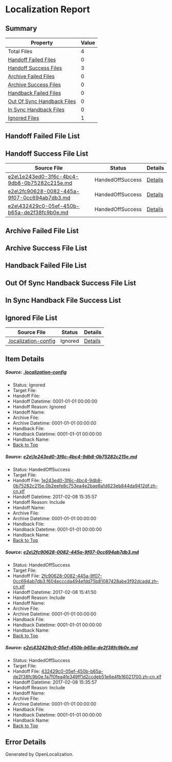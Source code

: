 # <a name='report-top'></a> Localization Report

## Summary
 Property | Value 
 -------- | ----- 
 Total Files | 4
[ Handoff Failed Files ](#handoff-failed-list)| 0
[ Handoff Success Files ](#handoff-success-list)| 3
[ Archive Failed Files ](#archive-failed-list)| 0
[ Archive Success Files ](#archive-success-list)| 0
[ Handback Failed Files ](#handback-failed-list)| 0
[ Out Of Sync Handback Files ](#outofsync-handback-success-list)| 0
[ In Sync Handback Files ](#insync-handback-success-list)| 0
[ Ignored Files ](#ignored-list)| 1

## <a name='handoff-failed-list'></a> Handoff Failed File List

## <a name='handoff-success-list'></a> Handoff Success File List
 Source File | Status | Details 
 ----------- | ------ | ------- 
 [e2e\1e243ed0-3f6c-4bc4-9db8-0b75282c215e.md](https://github.com/OpenLocalizationTestOrg/ol-test0/blob/512969fc40d6901fd160310f10f278396422f9c8/e2e/1e243ed0-3f6c-4bc4-9db8-0b75282c215e.md) | HandedOffSuccess | [Details](#7d2866274b38682ceb1885f9d6ebebc78bd0e8e01)
 [e2e\2fc90628-0082-445a-9f07-0cc694ab7db3.md](https://github.com/OpenLocalizationTestOrg/ol-test0/blob/7a2b7c4db912933cdafa36d7154326d337a189ad/e2e/2fc90628-0082-445a-9f07-0cc694ab7db3.md) | HandedOffSuccess | [Details](#6e5724d884607d1dce3ac9013f5926e5a219c1a02)
 [e2e\432429c0-05ef-450b-b65a-de2f38fc9b0e.md](https://github.com/OpenLocalizationTestOrg/ol-test0/blob/512969fc40d6901fd160310f10f278396422f9c8/e2e/432429c0-05ef-450b-b65a-de2f38fc9b0e.md) | HandedOffSuccess | [Details](#8b818dc043c9b1a82dc134c339801dbc9f1356883)

## <a name='archive-failed-list'></a> Archive Failed File List

## <a name='archive-success-list'></a> Archive Success File List

## <a name='handback-failed-list'></a> Handback Failed File List

## <a name='outofsync-handback-success-list'></a> Out Of Sync Handback Success File List

## <a name='insync-handback-success-list'></a> In Sync Handback File Success List

## <a name='ignored-list'></a> Ignored File List
 Source File | Status | Details 
 ----------- | ------ | ------- 
 [.localization-config](https://github.com/OpenLocalizationTestOrg/ol-test0/blob/7a2b7c4db912933cdafa36d7154326d337a189ad/.localization-config) | Ignored | [Details](#cb0632cf59c1387fc1742bfb9fa3c47f87e2e5c90)

## Item Details
##### <a name='cb0632cf59c1387fc1742bfb9fa3c47f87e2e5c90'></a> Source: [.localization-config](https://github.com/OpenLocalizationTestOrg/ol-test0/blob/7a2b7c4db912933cdafa36d7154326d337a189ad/.localization-config)
* Status: Ignored
* Target File: 
* Handoff File: 
* Handoff Datetime: 0001-01-01 00:00:00
* Handoff Reason: Ignored
* Handoff Name: 
* Archive File: 
* Archive Datetime: 0001-01-01 00:00:00
* Handback File: 
* Handback Datetime: 0001-01-01 00:00:00
* Handback Name: 
* [Back to Top](#report-top)

##### <a name='7d2866274b38682ceb1885f9d6ebebc78bd0e8e01'></a> Source: [e2e\1e243ed0-3f6c-4bc4-9db8-0b75282c215e.md](https://github.com/OpenLocalizationTestOrg/ol-test0/blob/512969fc40d6901fd160310f10f278396422f9c8/e2e/1e243ed0-3f6c-4bc4-9db8-0b75282c215e.md)
* Status: HandedOffSuccess
* Target File: 
* Handoff File: [1e243ed0-3f6c-4bc4-9db8-0b75282c215e.0b2eefe8c753ea4e2bae8a1d623eb844da9412df.zh-cn.xlf](https://github.com/OpenLocalizationTestOrg/ol-test0-handoff/blob/98f82994fb4995fe9836fd51fbab66c9d0ef0faf/ol-handoff/OpenLocalizationTestOrg/ol-test0-zhcn/shujia/ht/1e243ed0-3f6c-4bc4-9db8-0b75282c215e.0b2eefe8c753ea4e2bae8a1d623eb844da9412df.zh-cn.xlf)
* Handoff Datetime: 2017-02-08 15:35:57
* Handoff Reason: Include
* Handoff Name: 
* Archive File: 
* Archive Datetime: 0001-01-01 00:00:00
* Handback File: 
* Handback Datetime: 0001-01-01 00:00:00
* Handback Name: 
* [Back to Top](#report-top)

##### <a name='6e5724d884607d1dce3ac9013f5926e5a219c1a02'></a> Source: [e2e\2fc90628-0082-445a-9f07-0cc694ab7db3.md](https://github.com/OpenLocalizationTestOrg/ol-test0/blob/7a2b7c4db912933cdafa36d7154326d337a189ad/e2e/2fc90628-0082-445a-9f07-0cc694ab7db3.md)
* Status: HandedOffSuccess
* Target File: 
* Handoff File: [2fc90628-0082-445a-9f07-0cc694ab7db3.f604ecccda494efdd75b81087428abe3f92dcadd.zh-cn.xlf](https://github.com/OpenLocalizationTestOrg/ol-test0-handoff/blob/b9230427a20c28100c6767eaec332944e680cb65/ol-handoff/OpenLocalizationTestOrg/ol-test0-zhcn/shujia/ht/2fc90628-0082-445a-9f07-0cc694ab7db3.f604ecccda494efdd75b81087428abe3f92dcadd.zh-cn.xlf)
* Handoff Datetime: 2017-02-08 15:41:50
* Handoff Reason: Include
* Handoff Name: 
* Archive File: 
* Archive Datetime: 0001-01-01 00:00:00
* Handback File: 
* Handback Datetime: 0001-01-01 00:00:00
* Handback Name: 
* [Back to Top](#report-top)

##### <a name='8b818dc043c9b1a82dc134c339801dbc9f1356883'></a> Source: [e2e\432429c0-05ef-450b-b65a-de2f38fc9b0e.md](https://github.com/OpenLocalizationTestOrg/ol-test0/blob/512969fc40d6901fd160310f10f278396422f9c8/e2e/432429c0-05ef-450b-b65a-de2f38fc9b0e.md)
* Status: HandedOffSuccess
* Target File: 
* Handoff File: [432429c0-05ef-450b-b65a-de2f38fc9b0e.fa7f0fea4fe349ff1d2ccdeb51e6e4fb16021700.zh-cn.xlf](https://github.com/OpenLocalizationTestOrg/ol-test0-handoff/blob/98f82994fb4995fe9836fd51fbab66c9d0ef0faf/ol-handoff/OpenLocalizationTestOrg/ol-test0-zhcn/shujia/ht/432429c0-05ef-450b-b65a-de2f38fc9b0e.fa7f0fea4fe349ff1d2ccdeb51e6e4fb16021700.zh-cn.xlf)
* Handoff Datetime: 2017-02-08 15:35:57
* Handoff Reason: Include
* Handoff Name: 
* Archive File: 
* Archive Datetime: 0001-01-01 00:00:00
* Handback File: 
* Handback Datetime: 0001-01-01 00:00:00
* Handback Name: 
* [Back to Top](#report-top)


## Error Details

Generated by OpenLocalization.
